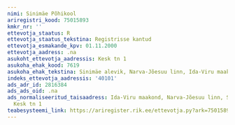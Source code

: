 ```yaml
---
nimi: Sinimäe Põhikool
ariregistri_kood: 75015893
kmkr_nr: ''
ettevotja_staatus: R
ettevotja_staatus_tekstina: Registrisse kantud
ettevotja_esmakande_kpv: 01.11.2000
ettevotja_aadress: .na
asukoht_ettevotja_aadressis: Kesk tn 1
asukoha_ehak_kood: 7619
asukoha_ehak_tekstina: Sinimäe alevik, Narva-Jõesuu linn, Ida-Viru maakond
indeks_ettevotja_aadressis: '40101'
ads_adr_id: 2816384
ads_ads_oid: .na
ads_normaliseeritud_taisaadress: Ida-Viru maakond, Narva-Jõesuu linn, Sinimäe alevik,
  Kesk tn 1
teabesysteemi_link: https://ariregister.rik.ee/ettevotja.py?ark=75015893&ref=rekvisiidid
---
```

